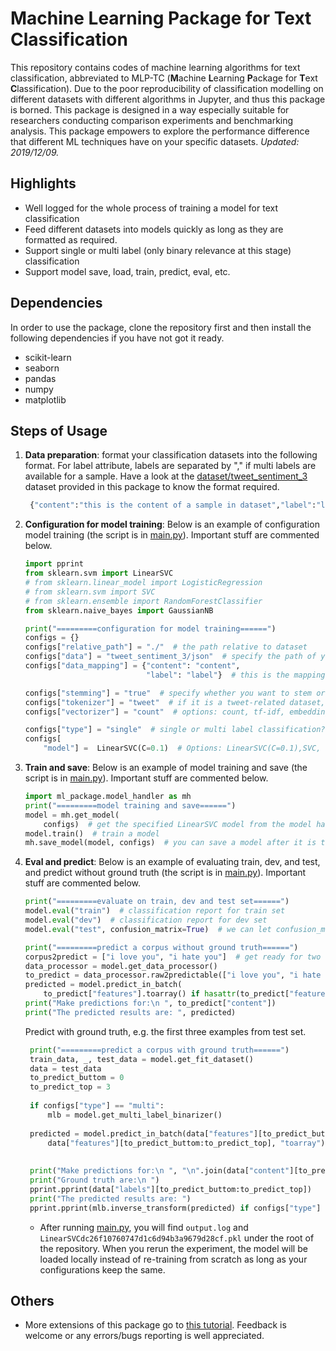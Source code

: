 # Machine Learning Package for Text Classification


This repository contains codes of machine learning algorithms for text classification, abbreviated to MLP-TC (**M**achine **L**earning **P**ackage for **T**ext **C**lassification).
Due to the poor reproducibility of classification modelling on different datasets with different algorithms in Jupyter, and thus this package is borned. This package is designed in a way especially suitable for researchers conducting comparison experiments and benchmarking analysis.
This package empowers to explore the performance difference that different ML techniques have on your specific datasets.  _Updated: 2019/12/09._

## Highlights

- Well logged for the whole process of training a model for text classification 
- Feed different datasets into models quickly as long as they are formatted as required.
- Support single or multi label (only binary relevance at this stage) classification
- Support model save, load, train, predict, eval, etc.
   
## Dependencies
In order to use the package, clone the repository first and then install the following dependencies if you have not got it ready. 

- scikit-learn
- seaborn
- pandas
- numpy
- matplotlib

## Steps of Usage
1. **Data preparation**: format your classification datasets into the following format. For label attribute, labels are separated by "," if multi labels are available for a sample.
   Have a look at the [dataset/tweet_sentiment_3](dataset/tweet_sentiment_3) dataset provided in this package to know the format required. 
   ```python
    {"content":"this is the content of a sample in dataset","label":"label1,label2,..."}
    ```
2. **Configuration for model training**: Below is an example of configuration model training (the script is in [main.py](main.py)). Important stuff are commented below.

    ```python
    import pprint
    from sklearn.svm import LinearSVC
    # from sklearn.linear_model import LogisticRegression
    # from sklearn.svm import SVC
    # from sklearn.ensemble import RandomForestClassifier
    from sklearn.naive_bayes import GaussianNB
    
    print("=========configuration for model training======")
    configs = {}
    configs["relative_path"] = "./"  # the path relative to dataset
    configs["data"] = "tweet_sentiment_3/json"  # specify the path of your data that is under the dataset dir
    configs["data_mapping"] = {"content": "content",
                               "label": "label"}  # this is the mapping from the package required attribute names to your json dataset attributes
    
    configs["stemming"] = "true"  # specify whether you want to stem or not in preprocessing
    configs["tokenizer"] = "tweet"  # if it is a tweet-related dataset, it is suggested to use tweet tokenizer, or "string"
    configs["vectorizer"] = "count"  # options: count, tf-idf, embeddings/glove.twitter.27B.100d.txt.gz
    
    configs["type"] = "single"  # single or multi label classification?
    configs[
        "model"] =  LinearSVC(C=0.1)  # Options: LinearSVC(C=0.1),SVC, LogisticRegression(solver='ibfgs'),GaussianNB(),RandomForest, etc.
    ```

3. **Train and save**: Below is an example of model training and save (the script is in [main.py](main.py)). Important stuff are commented below.
    ```python
   import ml_package.model_handler as mh
    print("=========model training and save======")
    model = mh.get_model(
        configs)  # get the specified LinearSVC model from the model handler with configs passed as the parameter
    model.train()  # train a model
    mh.save_model(model, configs)  # you can save a model after it is trained
    ```
4. **Eval and predict**: Below is an example of evaluating train, dev, and test, and predict without ground truth (the script is in [main.py](main.py)). Important stuff are commented below.
    ```python
    print("=========evaluate on train, dev and test set======")
    model.eval("train")  # classification report for train set
    model.eval("dev")  # classification report for dev set
    model.eval("test", confusion_matrix=True)  # we can let confusion_matrix=True so as to report confusion matrix as well
    
    print("=========predict a corpus without ground truth======")
    corpus2predict = ["i love you", "i hate you"]  # get ready for two documents
    data_processor = model.get_data_processor()
    to_predict = data_processor.raw2predictable(["i love you", "i hate you"])
    predicted = model.predict_in_batch(
        to_predict["features"].toarray() if hasattr(to_predict["features"], "toarray") else to_predict["features"])
    print("Make predictions for:\n ", to_predict["content"])
    print("The predicted results are: ", predicted)
    ```
   Predict with ground truth, e.g. the first three examples from test set.
   ```python
    print("=========predict a corpus with ground truth======")
    train_data, _, test_data = model.get_fit_dataset()
    data = test_data
    to_predict_buttom = 0
    to_predict_top = 3
    
    if configs["type"] == "multi":
        mlb = model.get_multi_label_binarizer()
    
    predicted = model.predict_in_batch(data["features"][to_predict_buttom:to_predict_top].toarray() if hasattr(
        data["features"][to_predict_buttom:to_predict_top], "toarray") else data["features"][
                                                                            to_predict_buttom:to_predict_top])
    
    print("Make predictions for:\n ", "\n".join(data["content"][to_predict_buttom:to_predict_top]))
    print("Ground truth are:\n ")
    pprint.pprint(data["labels"][to_predict_buttom:to_predict_top])
    print("The predicted results are: ")
    pprint.pprint(mlb.inverse_transform(predicted) if configs["type"] == "multi" else predicted)
    ```
    * After running [main.py](main.py), you will find `output.log` and `LinearSVCdc26f10760747d1c6d94b3a9679d28cf.pkl` under the root of the repository. When you rerun the experiment, the model will be loaded locally instead of re-training from scratch as long as your configurations keep the same.
    
    
## Others
- More extensions of this package go to [this tutorial](/). Feedback is welcome or any errors/bugs reporting is well appreciated.
